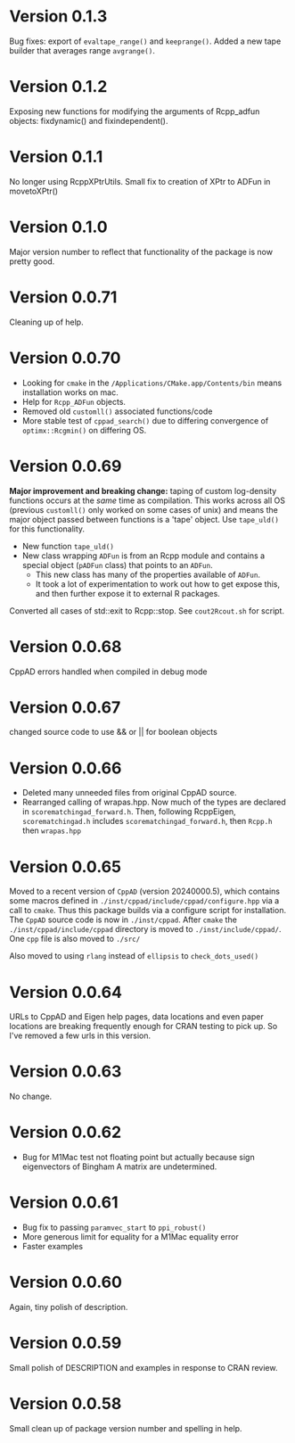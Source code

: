 # Version 0.1.3
Bug fixes: export of `evaltape_range()` and `keeprange()`.
Added a new tape builder that averages range `avgrange()`.

# Version 0.1.2
Exposing new functions for modifying the arguments of Rcpp_adfun objects: fixdynamic() and fixindependent().

# Version 0.1.1
No longer using RcppXPtrUtils.
Small fix to creation of XPtr to ADFun in movetoXPtr()

# Version 0.1.0
Major version number to reflect that functionality of the package is now pretty good.

# Version 0.0.71
Cleaning up of help.

# Version 0.0.70
+ Looking for `cmake` in the `/Applications/CMake.app/Contents/bin` means installation works on mac.
+ Help for `Rcpp_ADFun` objects.
+ Removed old `customll()` associated functions/code
+ More stable test of `cppad_search()` due to differing convergence of `optimx::Rcgmin()` on differing OS.

# Version 0.0.69
__Major improvement and breaking change:__ taping of custom log-density functions occurs at the *same* time as compilation. This works across all OS (previous `customll()` only worked on some cases of unix) and means the major object passed between functions is a 'tape' object. Use `tape_uld()` for this functionality.
 + New function `tape_uld()`
 + New class wrapping `ADFun` is from an Rcpp module and contains a special object (`pADFun` class) that points to an `ADFun`.
   + This new class has many of the properties available of `ADFun`.
   + It took a lot of experimentation to work out how to get expose this, and then further expose it to external R packages.

Converted all cases of std::exit to Rcpp::stop. See `cout2Rcout.sh` for script.

# Version 0.0.68
CppAD errors handled when compiled in debug mode

# Version 0.0.67
changed source code to use && or || for boolean objects

# Version 0.0.66
+ Deleted many unneeded files from original CppAD source.
+ Rearranged calling of wrapas.hpp. Now much of the types are declared in `scorematchingad_forward.h`. Then, following RcppEigen, `scorematchingad.h` includes `scorematchingad_forward.h`, then `Rcpp.h` then `wrapas.hpp`

# Version 0.0.65
Moved to a recent version of `CppAD` (version 20240000.5), which contains some macros defined in `./inst/cppad/include/cppad/configure.hpp` via a call to `cmake`. Thus this package builds via a configure script for installation. The `CppAD` source code is now in `./inst/cppad`. After `cmake` the `./inst/cppad/include/cppad` directory is moved to `./inst/include/cppad/`. One `cpp` file is also moved to `./src/`

Also moved to using `rlang` instead of `ellipsis` to `check_dots_used()`

# Version 0.0.64

URLs to CppAD and Eigen help pages, data locations and even paper locations are breaking frequently enough for CRAN testing to pick up. So I've removed a few urls in this version.

# Version 0.0.63

No change.

# Version 0.0.62

+ Bug for M1Mac test not floating point but actually because sign eigenvectors of Bingham A matrix are undetermined.

# Version 0.0.61

+ Bug fix to passing `paramvec_start` to `ppi_robust()`
+ More generous limit for equality for a M1Mac equality error
+ Faster examples

# Version 0.0.60
Again, tiny polish of description.

# Version 0.0.59
Small polish of DESCRIPTION and examples in response to CRAN review.

# Version 0.0.58
Small clean up of package version number and spelling in help.

